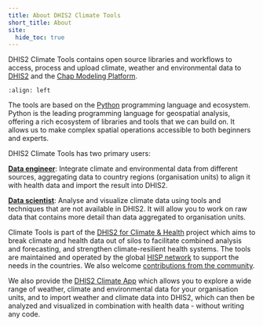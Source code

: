 ```yaml
---
title: About DHIS2 Climate Tools
short_title: About
site:
  hide_toc: true
---
```


DHIS2 Climate Tools contains open source libraries and workflows to access, process and upload
climate, weather and environmental data to [DHIS2](https://dhis2.org/) and the [Chap Modeling Platform](https://dhis2-chap.github.io/chap-site/).

```{figure} images/climate-tools-data-flow.png
:align: left
```

The tools are based on the [Python](https://www.python.org/) programming language and ecosystem. Python is the leading programming language for geospatial analysis, offering a rich ecosystem of libraries and tools that we can build on. It allows us to make complex spatial operations accessible to both beginners and experts.

DHIS2 Climate Tools has two primary users:

**[Data engineer](data-engineer)**: Integrate climate and environmental data from different sources, aggregating data to country regions (organisation units) to align it with health data and import the result into DHIS2.

**[Data scientist](data-scientist)**: Analyse and visualize climate data using tools and techniques that are not available in DHIS2. It will allow you to work on raw data that contains more detail than data aggregated to organisation units.

Climate Tools is part of the [DHIS2 for Climate & Health](https://dhis2.org/climate/) project which aims to break climate and health data out of silos to facilitate combined analysis and forecasting, and strengthen climate-resilient health systems. The tools are maintained and operated by the global [HISP network](https://dhis2.org/hisp-network/) to support the needs in the countries. We also welcome [contributions from the community](contribute.md).

We also provide the [DHIS2 Climate App](https://dhis2.org/climate/climate-data-app/) which allows you to explore a wide range of weather, climate and environmental data for your organisation units, and to import weather and climate data into DHIS2, which can then be analyzed and visualized in combination with health data - without writing any code.
